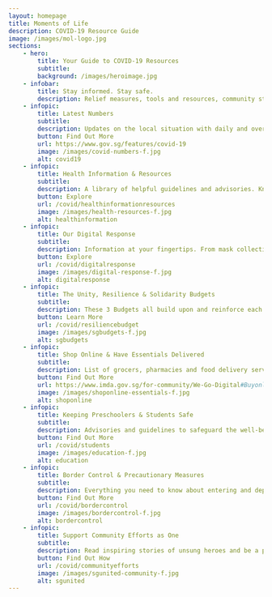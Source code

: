 ```yaml
---
layout: homepage
title: Moments of Life
description: COVID-19 Resource Guide
image: /images/mol-logo.jpg
sections:
    - hero:
        title: Your Guide to COVID-19 Resources
        subtitle:  
        background: /images/heroimage.jpg
    - infobar:
        title: Stay informed. Stay safe.
        description: Relief measures, tools and resources, community stories and more.
    - infopic:
        title: Latest Numbers
        subtitle: 
        description: Updates on the local situation with daily and overall statistics including active, discharged, critical and imported cases. Refreshed daily.
        button: Find Out More
        url: https://www.gov.sg/features/covid-19
        image: /images/covid-numbers-f.jpg
        alt: covid19
    - infopic:
        title: Health Information & Resources
        subtitle: 
        description: A library of helpful guidelines and advisories. Knowing what to do can help you and your loved ones stay safer.
        button: Explore
        url: /covid/healthinformationresources
        image: /images/health-resources-f.jpg
        alt: healthinformation
    - infopic:
        title: Our Digital Response
        subtitle: 
        description: Information at your fingertips. From mask collection to finding a doctor to an online symptom checker and more. 
        button: Explore
        url: /covid/digitalresponse
        image: /images/digital-response-f.jpg
        alt: digitalresponse
    - infopic:
        title: The Unity, Resilience & Solidarity Budgets
        subtitle: 
        description: These 3 Budgets all build upon and reinforce each other. Together, they provide economic measures and additional support for every Singaporean to ride through COVID-19.
        button: Learn More
        url: /covid/resiliencebudget
        image: /images/sgbudgets-f.jpg
        alt: sgbudgets
    - infopic:
        title: Shop Online & Have Essentials Delivered
        subtitle: 
        description: List of grocers, pharmacies and food delivery services, including halal options. Stay safe and shop responsibly online.
        button: Find Out More
        url: https://www.imda.gov.sg/for-community/We-Go-Digital#Buyonline
        image: /images/shoponline-essentials-f.jpg
        alt: shoponline
    - infopic:
        title: Keeping Preschoolers & Students Safe
        subtitle: 
        description: Advisories and guidelines to safeguard the well-being of every child in school. Find support to full home-based learning and answers to exams and equipment rental.
        button: Find Out More
        url: /covid/students
        image: /images/education-f.jpg
        alt: education        
    - infopic:
        title: Border Control & Precautionary Measures
        subtitle: 
        description: Everything you need to know about entering and departing Singapore. For returning residents, permit holders, visitors and overseas Singaporeans.
        button: Find Out More
        url: /covid/bordercontrol
        image: /images/bordercontrol-f.jpg
        alt: bordercontrol        
    - infopic:
        title: Support Community Efforts as One
        subtitle: 
        description: Read inspiring stories of unsung heroes and be a part of the movement to provide relief and support in community-led initiatives. 
        button: Find Out How
        url: /covid/communityefforts
        image: /images/sgunited-community-f.jpg
        alt: sgunited
---
```

